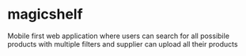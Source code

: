 # magicshelf
Mobile first web application where users can search for all possibile products with multiple filters and supplier can upload all their products
